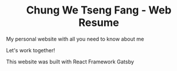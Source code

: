 <h1 align='center'>
  Chung We Tseng Fang - Web Resume
</h1>

My personal website with all you need to know about me

Let's work together! 

This website was built with React Framework Gatsby
